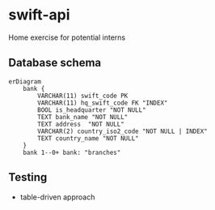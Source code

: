 # swift-api

Home exercise for potential interns

## Database schema

```mermaid
erDiagram
    bank {
        VARCHAR(11) swift_code PK
        VARCHAR(11) hq_swift_code FK "INDEX"
        BOOL is_headquarter "NOT NULL"
        TEXT bank_name "NOT NULL"
        TEXT address  "NOT NULL"
        VARCHAR(2) country_iso2_code "NOT NULL | INDEX"
        TEXT country_name "NOT NULL"
    }
    bank 1--0+ bank: "branches"
```

## Testing

- table-driven approach
